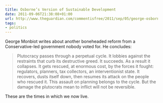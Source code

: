 ```yaml
---
title: Osborne’s Version of Sustainable Development
date: 2011-09-06T21:38:08+01:00
url: http://www.theguardian.com/commentisfree/2011/sep/05/george-osborne-motorway-sustainable-development
tags:
- politics
---
```

George Monbiot writes about another boneheaded reform from a Conservative-led government nobody voted for. He concludes:

> Plutocracy passes through a perpetual cycle. It lobbies against the restraints that curb its destructive greed. It succeeds. As a result it collapses. It gets rescued, at enormous cost, by the forces it fought: regulators, planners, tax collectors, an interventionist state. It recovers, dusts itself down, then resumes its attack on the people who rescued it. This assault on planning belongs to the cycle. But the damage the plutocrats mean to inflict will not be reversible.

These are the times in which we now live.
